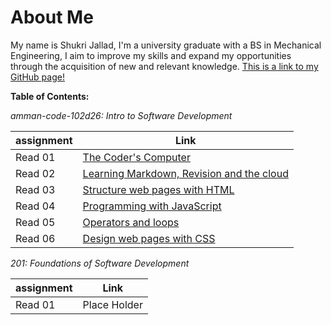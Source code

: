 # About Me

My name is Shukri Jallad, I'm a university graduate with a BS in Mechanical Engineering, I aim to improve my skills and expand my opportunities through the acquisition of new and relevant knowledge. [This is a link to my GitHub page!](https://github.com/Shukri-jallad)

**Table of Contents:**

*amman-code-102d26: Intro to Software Development* 

| assignment | Link |
| --- | --- |
| Read 01 | [The Coder's Computer](read1.md)|
| Read 02 | [Learning Markdown, Revision and the cloud](read2.md)|
| Read 03 | [Structure web pages with HTML](read3.md)|
| Read 04 | [Programming with JavaScript](read4.md)|
| Read 05 | [Operators and loops](read5.md)|
| Read 06 | [Design web pages with CSS](read6.md)|

*201: Foundations of Software Development*

| assignment | Link |
| --- | --- |
| Read 01 | Place Holder|